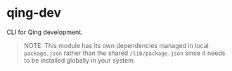 # qing-dev

CLI for Qing development.

> NOTE: This module has its own dependencies managed in local `package.json` rather than the shared `/lib/package.json` since it needs to be installed globally in your system.
